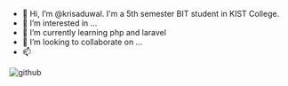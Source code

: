 - 👋 Hi, I’m @krisaduwal. I'm a 5th semester BIT student in KIST College.
- 👀 I’m interested in ...
- 🌱 I’m currently learning php and laravel
- 💞️ I’m looking to collaborate on ...
- 📫 

![github](https://img.shields.io/badge/GitHub-000000?style=for-the-badge&logo=GitHub&logoColor=white)

<!---
krisaduwal/krisaduwal is a ✨ special ✨ repository because its `README.md` (this file) appears on your GitHub profile.
You can click the Preview link to take a look at your changes.
--->
